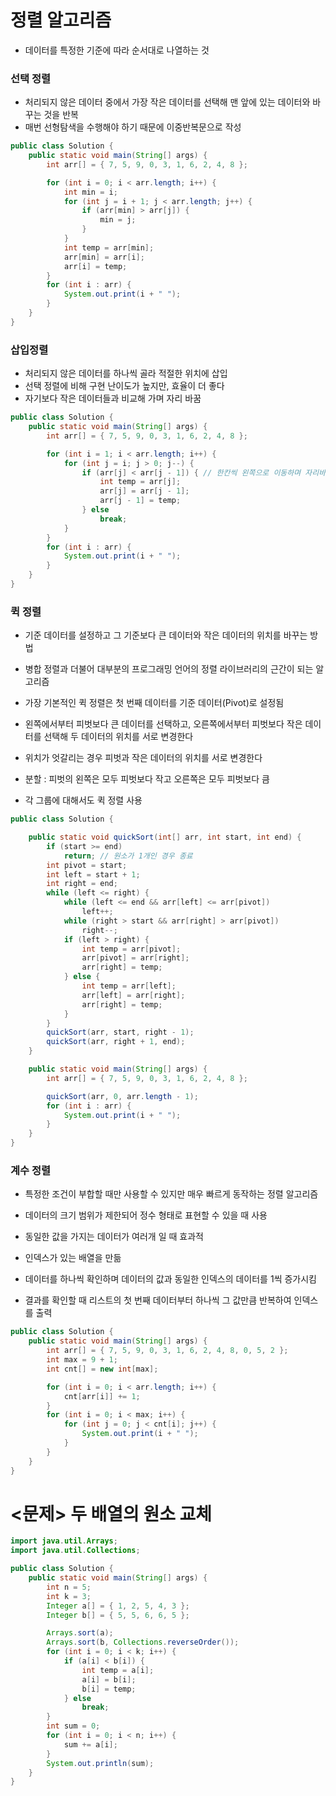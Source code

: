 # 정렬 알고리즘

- 데이터를 특정한 기준에 따라 순서대로 나열하는 것

### 선택 정렬

- 처리되지 않은 데이터 중에서 가장 작은 데이터를 선택해 맨 앞에 있는 데이터와 바꾸는 것을 반복
- 매번 선형탐색을 수행해야 하기 때문에 이중반복문으로 작성

```java
public class Solution {
    public static void main(String[] args) {
        int arr[] = { 7, 5, 9, 0, 3, 1, 6, 2, 4, 8 };

        for (int i = 0; i < arr.length; i++) {
            int min = i;
            for (int j = i + 1; j < arr.length; j++) {
                if (arr[min] > arr[j]) {
                    min = j;
                }
            }
            int temp = arr[min];
            arr[min] = arr[i];
            arr[i] = temp;
        }
        for (int i : arr) {
            System.out.print(i + " ");
        }
    }
}
```

### 삽입정렬

- 처리되지 않은 데이터를 하나씩 골라 적절한 위치에 삽입
- 선택 정렬에 비해 구현 난이도가 높지만, 효율이 더 좋다
- 자기보다 작은 데이터들과 비교해 가며 자리 바꿈

```java
public class Solution {
    public static void main(String[] args) {
        int arr[] = { 7, 5, 9, 0, 3, 1, 6, 2, 4, 8 };

        for (int i = 1; i < arr.length; i++) {
            for (int j = i; j > 0; j--) {
                if (arr[j] < arr[j - 1]) { // 한칸씩 왼쪽으로 이동하며 자리바꿈
                    int temp = arr[j];
                    arr[j] = arr[j - 1];
                    arr[j - 1] = temp;
                } else
                    break;
            }
        }
        for (int i : arr) {
            System.out.print(i + " ");
        }
    }
}
```

### 퀵 정렬

- 기준 데이터를 설정하고 그 기준보다 큰 데이터와 작은 데이터의 위치를 바꾸는 방법
- 병합 정렬과 더불어 대부분의 프로그래밍 언어의 정렬 라이브러리의 근간이 되는 알고리즘

- 가장 기본적인 퀵 정렬은 첫 번째 데이터를 기준 데이터(Pivot)로 설정됨
- 왼쪽에서부터 피벗보다 큰 데이터를 선택하고, 오른쪽에서부터 피벗보다 작은 데이터를 선택해 두 데이터의 위치를 서로 변경한다
- 위치가 엇갈리는 경우 피벗과 작은 데이터의 위치를 서로 변경한다
- 분할 : 피벗의 왼쪽은 모두 피벗보다 작고 오른쪽은 모두 피벗보다 큼
- 각 그룹에 대해서도 퀵 정렬 사용

```java
public class Solution {

    public static void quickSort(int[] arr, int start, int end) {
        if (start >= end)
            return; // 원소가 1개인 경우 종료
        int pivot = start;
        int left = start + 1;
        int right = end;
        while (left <= right) {
            while (left <= end && arr[left] <= arr[pivot])
                left++;
            while (right > start && arr[right] > arr[pivot])
                right--;
            if (left > right) {
                int temp = arr[pivot];
                arr[pivot] = arr[right];
                arr[right] = temp;
            } else {
                int temp = arr[left];
                arr[left] = arr[right];
                arr[right] = temp;
            }
        }
        quickSort(arr, start, right - 1);
        quickSort(arr, right + 1, end);
    }

    public static void main(String[] args) {
        int arr[] = { 7, 5, 9, 0, 3, 1, 6, 2, 4, 8 };

        quickSort(arr, 0, arr.length - 1);
        for (int i : arr) {
            System.out.print(i + " ");
        }
    }
}
```

### 계수 정렬

- 특정한 조건이 부합할 때만 사용할 수 있지만 매우 빠르게 동작하는 정렬 알고리즘
- 데이터의 크기 범위가 제한되어 정수 형태로 표현할 수 있을 때 사용
- 동일한 값을 가지는 데이터가 여러개 일 때 효과적

- 인덱스가 있는 배열을 만듦
- 데이터를 하나씩 확인하며 데이터의 값과 동일한 인덱스의 데이터를 1씩 증가시킴
- 결과를 확인할 때 리스트의 첫 번째 데이터부터 하나씩 그 값만큼 반복하여 인덱스를 출력

```java
public class Solution {
    public static void main(String[] args) {
        int arr[] = { 7, 5, 9, 0, 3, 1, 6, 2, 4, 8, 0, 5, 2 };
        int max = 9 + 1;
        int cnt[] = new int[max];

        for (int i = 0; i < arr.length; i++) {
            cnt[arr[i]] += 1;
        }
        for (int i = 0; i < max; i++) {
            for (int j = 0; j < cnt[i]; j++) {
                System.out.print(i + " ");
            }
        }
    }
}
```

# <문제> 두 배열의 원소 교체

```java
import java.util.Arrays;
import java.util.Collections;

public class Solution {
    public static void main(String[] args) {
        int n = 5;
        int k = 3;
        Integer a[] = { 1, 2, 5, 4, 3 };
        Integer b[] = { 5, 5, 6, 6, 5 };

        Arrays.sort(a);
        Arrays.sort(b, Collections.reverseOrder());
        for (int i = 0; i < k; i++) {
            if (a[i] < b[i]) {
                int temp = a[i];
                a[i] = b[i];
                b[i] = temp;
            } else
                break;
        }
        int sum = 0;
        for (int i = 0; i < n; i++) {
            sum += a[i];
        }
        System.out.println(sum);
    }
}
```